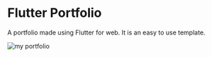 # Flutter Portfolio

A portfolio made using Flutter for web. It is an easy to use template.


![my portfolio](https://user-images.githubusercontent.com/56046350/203267712-74a03ad0-9b8a-43e3-bae0-fc020005cb0e.png)
